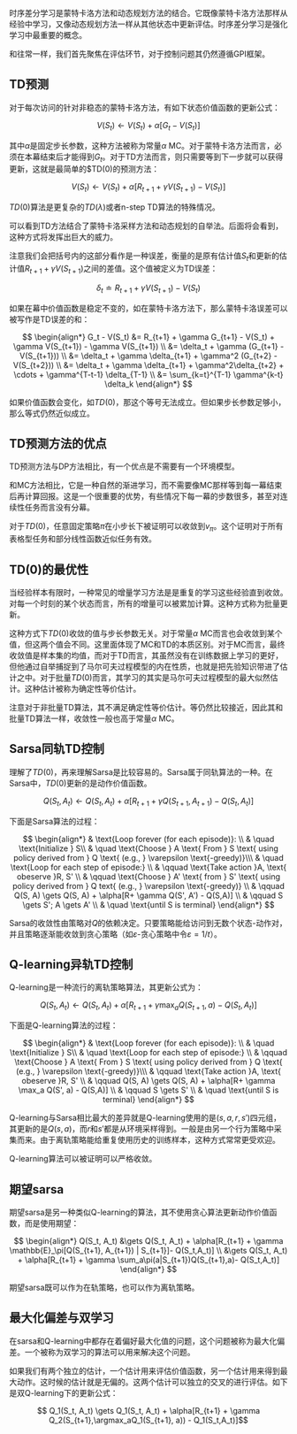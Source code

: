 
时序差分学习是蒙特卡洛方法和动态规划方法的结合。它既像蒙特卡洛方法那样从经验中学习，又像动态规划方法一样从其他状态中更新评估。时序差分学习是强化学习中最重要的概念。

和往常一样，我们首先聚焦在评估环节，对于控制问题其仍然遵循GPI框架。

## TD预测

对于每次访问的针对非稳态的蒙特卡洛方法，有如下状态价值函数的更新公式：

$$ V(S_t) \gets V(S_t) + \alpha [G_t - V(S_t)] $$

其中$\alpha$是固定步长参数，这种方法被称为常量$\alpha$ MC。对于蒙特卡洛方法而言，必须在本幕结束后才能得到$G_t$。对于TD方法而言，则只需要等到下一步就可以获得更新，这就是最简单的$TD(0)的预测方法：

$$ V(S_t) \gets V(S_t) + \alpha [R_{t+1} + \gamma V(S_{t+1}) - V(S_t)] $$

$TD(0)$算法是更复杂的$TD(\lambda)$或者n-step TD算法的特殊情况。

可以看到TD方法结合了蒙特卡洛采样方法和动态规划的自举法。后面将会看到，这种方式将发挥出巨大的威力。

注意我们会把括号内的这部分看作是一种误差，衡量的是原有估计值$S_t$和更新的估计值$R_{t+1} + \gamma V(S_{t+1})$之间的差值。这个值被定义为TD误差：

$$ \delta_t \doteq R_{t+1} + \gamma V(S_{t+1}) - V(S_t) $$

如果在幕中价值函数是稳定不变的，如在蒙特卡洛方法下，那么蒙特卡洛误差可以被写作是TD误差的和：

$$
\begin{align*}
G_t - V(S_t) &= R_{t+1} + \gamma G_{t+1} - V(S_t) + \gamma V(S_{t+1}) - \gamma V(S_{t+1}) \\
&= \delta_t + \gamma (G_{t+1} - V(S_{t+1})) \\
&= \delta_t + \gamma \delta_{t+1} + \gamma^2 (G_{t+2} - V(S_{t+2})) \\
&= \delta_t + \gamma \delta_{t+1} + \gamma^2\delta_{t+2} + \cdots + \gamma^{T-t-1} \delta_{T-1} \\
&= \sum_{k=t}^{T-1} \gamma^{k-t} \delta_k
\end{align*}
$$

如果价值函数会变化，如$TD(0)$，那这个等号无法成立。但如果步长参数足够小，那么等式仍然近似成立。

## TD预测方法的优点

TD预测方法与DP方法相比，有一个优点是不需要有一个环境模型。

和MC方法相比，它是一种自然的渐进学习，而不需要像MC那样等到每一幕结束后再计算回报。这是一个很重要的优势，有些情况下每一幕的步数很多，甚至对连续性任务而言没有分幕。

对于$TD(0)$，任意固定策略$\pi$在小步长下被证明可以收敛到$v_\pi$。这个证明对于所有表格型任务和部分线性函数近似任务有效。

## TD(0)的最优性

当经验样本有限时，一种常见的增量学习方法是是重复的学习这些经验直到收敛。对每一个时刻的某个状态而言，所有的增量可以被累加计算。这种方式称为批量更新。

这种方式下$TD(0)$收敛的值与步长参数无关。对于常量$\alpha$ MC而言也会收敛到某个值，但这两个值会不同。这里面体现了MC和TD的本质区别。对于MC而言，最终收敛值是样本集的均值，而对于TD而言，其虽然没有在训练数据上学习的更好，但他通过自举捕捉到了马尔可夫过程模型的内在性质，也就是把先验知识带进了估计之中。对于批量$TD(0)$而言，其学习的其实是马尔可夫过程模型的最大似然估计。这种估计被称为确定性等价估计。

注意对于非批量TD算法，其不满足确定性等价估计。等仍然比较接近，因此其和批量TD算法一样，收敛性一般也高于常量$\alpha$ MC。

## Sarsa同轨TD控制

理解了$TD(0)$，再来理解Sarsa是比较容易的。Sarsa属于同轨算法的一种。在Sarsa中，$TD(0)$更新的是动作价值函数。

$$ Q(S_t, A_t) \gets Q(S_t, A_t) + \alpha[R_{t+1} + \gamma Q(S_{t+1}, A_{t+1}) - Q(S_t,A_t)]$$

下面是Sarsa算法的过程：

$$
\begin{align*}
& \text{Loop forever (for each episode)}: \\
& \quad \text{Initialize } S\\
& \quad \text{Choose } A \text{ From } S \text{ using policy derived from } Q \text{ (e.g., } \varepsilon \text{-greedy)}\\\
& \quad \text{Loop for each step of episode:} \\
& \qquad \text{Take action }A, \text{ obeserve }R, S' \\
& \qquad \text{Choose } A' \text{ from } S' \text{ using policy derived from } Q text{ (e.g., } \varepsilon \text{-greedy)} \\
& \qquad Q(S, A) \gets Q(S, A) + \alpha[R+ \gamma Q(S', A') - Q(S,A)] \\
& \qquad S \gets S'; A \gets A' \\
& \quad \text{until S is terminal}
\end{align*}
$$

Sarsa的收敛性由策略对$Q$的依赖决定。只要策略能给访问到无数个状态-动作对，并且策略逐渐能收敛到贪心策略（如$\varepsilon$-贪心策略中令$\varepsilon=1/t$）。

## Q-learning异轨TD控制

Q-learning是一种流行的离轨策略算法，其更新公式为：

$$ Q(S_t, A_t) \gets Q(S_t, A_t) + \alpha[R_{t+1} + \gamma \max_aQ(S_{t+1}, a) - Q(S_t,A_t)]$$

下面是Q-learning算法的过程：

$$
\begin{align*}
& \text{Loop forever (for each episode)}: \\
& \quad \text{Initialize } S\\
& \quad \text{Loop for each step of episode:} \\
& \qquad \text{Choose } A \text{ From } S \text{ using policy derived from } Q \text{ (e.g., } \varepsilon \text{-greedy)}\\\
& \qquad \text{Take action }A, \text{ obeserve }R, S' \\
& \qquad Q(S, A) \gets Q(S, A) + \alpha[R+ \gamma \max_a Q(S', a) - Q(S,A)] \\
& \qquad S \gets S' \\
& \quad \text{until S is terminal}
\end{align*}
$$

Q-learning与Sarsa相比最大的差异就是Q-learning使用的是$(s,a,r,s')$四元组，其更新的是$Q(s,a)$，而$r$和$s'$都是从环境采样得到。一般是由另一个行为策略中采集而来。由于离轨策略能给重复使用历史的训练样本，这种方式常常更受欢迎。

Q-learning算法可以被证明可以严格收敛。

## 期望sarsa

期望sarsa是另一种类似Q-learning的算法，其不使用贪心算法更新动作价值函数，而是使用期望：

$$
\begin{align*}
Q(S_t, A_t) &\gets Q(S_t, A_t) + \alpha[R_{t+1} + \gamma \mathbb{E}_\pi[Q(S_{t+1}, A_{t+1}) | S_{t+1}]- Q(S_t,A_t)] \\
&\gets Q(S_t, A_t) + \alpha[R_{t+1} + \gamma \sum_a\pi(a|S_{t+1})Q(S_{t+1},a)- Q(S_t,A_t)]
\end{align*}
$$

期望sarsa既可以作为在轨策略，也可以作为离轨策略。

## 最大化偏差与双学习

在sarsa和Q-learning中都存在着偏好最大化值的问题，这个问题被称为最大化偏差。一个被称为双学习的算法可以用来解决这个问题。

如果我们有两个独立的估计，一个估计用来评估价值函数，另一个估计用来得到最大动作。这时候的估计就是无偏的。这两个估计可以独立的交叉的进行评估。如下是双Q-learning下的更新公式：

$$ Q_1(S_t, A_t) \gets Q_1(S_t, A_t) + \alpha[R_{t+1} + \gamma Q_2(S_{t+1},\argmax_aQ_1(S_{t+1}, a)) - Q_1(S_t,A_t)]$$
